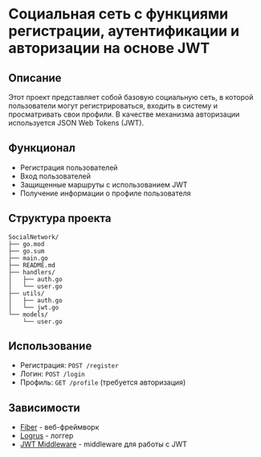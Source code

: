 # Социальная сеть с функциями регистрации, аутентификации и авторизации на основе JWT

## Описание

Этот проект представляет собой базовую социальную сеть, в которой пользователи могут регистрироваться, входить в систему и просматривать свои профили. В качестве механизма авторизации используется JSON Web Tokens (JWT).

## Функционал

- Регистрация пользователей
- Вход пользователей
- Защищенные маршруты с использованием JWT
- Получение информации о профиле пользователя

## Структура проекта

```plaintext
SocialNetwork/
├── go.mod
├── go.sum
├── main.go
├── README.md
├── handlers/
│   ├── auth.go
│   └── user.go
├── utils/
│   ├── auth.go
│   └── jwt.go
└── models/
    └── user.go
```

## Использование

- Регистрация: `POST /register`
- Логин: `POST /login`
- Профиль: `GET /profile` (требуется авторизация)

## Зависимости

- [Fiber](https://github.com/gofiber/fiber) - веб-фреймворк
- [Logrus](https://github.com/sirupsen/logrus) - логгер
- [JWT Middleware](https://github.com/gofiber/contrib/tree/main/jwt) - middleware для работы с JWT


